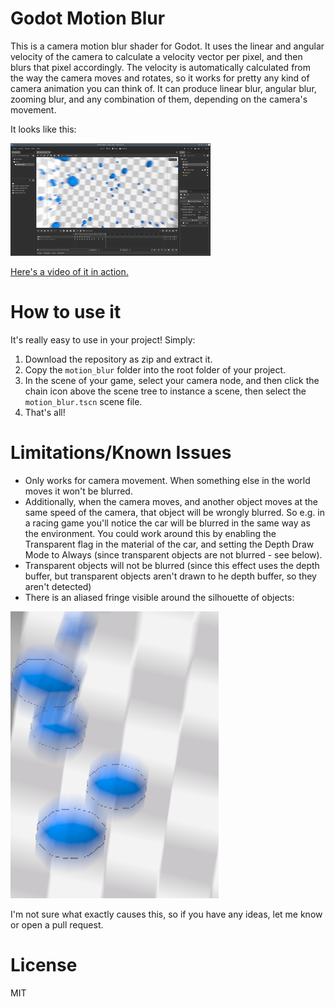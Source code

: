 # Godot Motion Blur

This is a camera motion blur shader for Godot. It uses the linear and angular velocity of the camera to calculate a velocity vector per pixel, and then blurs that pixel accordingly. The velocity is automatically calculated from the way the camera moves and rotates, so it works for pretty any kind of camera animation you can think of. It can produce linear blur, angular blur, zooming blur, and any combination of them, depending on the camera's movement.

It looks like this:

![Motion blur](images/demo.gif)

[Here's a video of it in action.](https://www.youtube.com/watch?v=Du6_WYIRi5s)

# How to use it 
It's really easy to use in your project! Simply:

1. Download the repository as zip and extract it.
2. Copy the `motion_blur` folder into the root folder of your project.
3. In the scene of your game, select your camera node, and then click the chain icon above the scene tree to instance a scene,  then select the `motion_blur.tscn` scene file.
4. That's all!

# Limitations/Known Issues

- Only works for camera movement. When something else in the world moves it won't be blurred.
- Additionally, when the camera moves, and another object moves at the same speed of the camera, that object will be wrongly blurred. So e.g. in a racing game you'll notice the car will be blurred in the same way as the environment. You could work around this by enabling the Transparent flag in the material of the car, and setting the Depth Draw Mode to Always (since transparent objects are not blurred - see below).
- Transparent objects will not be blurred (since this effect uses the depth buffer, but transparent objects aren't drawn to he depth buffer, so they aren't detected)
- There is an aliased fringe visible around the silhouette of objects: 

![Fringe](images/fringe.png)

I'm not sure what exactly causes this, so if you have any ideas, let me know or open a pull request.

# License
MIT
